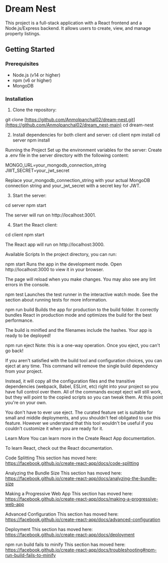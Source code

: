 # Dream Nest

This project is a full-stack application with a React frontend and a Node.js/Express backend. It allows users to create, view, and manage property listings.

## Getting Started

### Prerequisites

- Node.js (v14 or higher)
- npm (v6 or higher)
- MongoDB

### Installation

1. Clone the repository:


git clone [https://github.com/Anmolpanchal02/dream-nest.git](https://github.com/Anmolpanchal02/dream_nest-main)
cd dream-nest


2. Install dependencies for both client and server:
cd client
npm install
cd  server
npm install

Running the Project
Set up the environment variables for the server:
Create a .env file in the server directory with the following content:

MONGO_URL=your_mongodb_connection_string
JWT_SECRET=your_jwt_secret

Replace your_mongodb_connection_string with your actual MongoDB connection string and your_jwt_secret with a secret key for JWT.

3. Start the server:

cd server
npm start

The server will run on http://localhost:3001.



4. Start the React client:

cd client
npm start

The React app will run on http://localhost:3000.

Available Scripts
In the project directory, you can run:

npm start
Runs the app in the development mode.
Open http://localhost:3000 to view it in your browser.

The page will reload when you make changes.
You may also see any lint errors in the console.

npm test
Launches the test runner in the interactive watch mode.
See the section about running tests for more information.

npm run build
Builds the app for production to the build folder.
It correctly bundles React in production mode and optimizes the build for the best performance.

The build is minified and the filenames include the hashes.
Your app is ready to be deployed!

npm run eject
Note: this is a one-way operation. Once you eject, you can't go back!

If you aren't satisfied with the build tool and configuration choices, you can eject at any time. This command will remove the single build dependency from your project.

Instead, it will copy all the configuration files and the transitive dependencies (webpack, Babel, ESLint, etc) right into your project so you have full control over them. All of the commands except eject will still work, but they will point to the copied scripts so you can tweak them. At this point you're on your own.

You don't have to ever use eject. The curated feature set is suitable for small and middle deployments, and you shouldn't feel obligated to use this feature. However we understand that this tool wouldn't be useful if you couldn't customize it when you are ready for it.

Learn More
You can learn more in the Create React App documentation.

To learn React, check out the React documentation.

Code Splitting
This section has moved here: https://facebook.github.io/create-react-app/docs/code-splitting

Analyzing the Bundle Size
This section has moved here: https://facebook.github.io/create-react-app/docs/analyzing-the-bundle-size

Making a Progressive Web App
This section has moved here: https://facebook.github.io/create-react-app/docs/making-a-progressive-web-app

Advanced Configuration
This section has moved here: https://facebook.github.io/create-react-app/docs/advanced-configuration

Deployment
This section has moved here: https://facebook.github.io/create-react-app/docs/deployment

npm run build fails to minify
This section has moved here: https://facebook.github.io/create-react-app/docs/troubleshooting#npm-run-build-fails-to-minify

